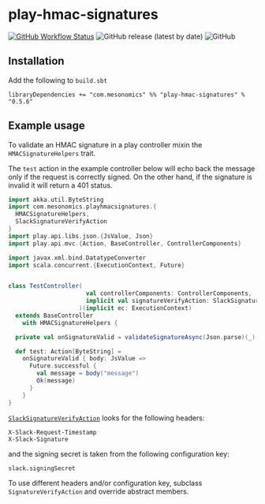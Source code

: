 # play-hmac-signatures

[![GitHub Workflow Status](https://github.com/phelps-sg/play-hmac-signatures/actions/workflows/continouos-integration.yml/badge.svg)](https://github.com/phelps-sg/play-hmac-signatures/actions/workflows/continouos-integration.yml)
![GitHub release (latest by date)](https://img.shields.io/github/v/release/phelps-sg/play-hmac-signatures)
![GitHub](https://img.shields.io/github/license/phelps-sg/play-hmac-signatures?color=blue)

## Installation

Add the following to `build.sbt`

~~~
libraryDependencies += "com.mesonomics" %% "play-hmac-signatures" % "0.5.6"
~~~

## Example usage

To validate an HMAC signature in a play controller mixin the `HMACSignatureHelpers` trait.

The `test` action in the example controller below will echo back the message only if the request is correctly signed.  On the other hand, if the signature is invalid it will return a 401 status.

~~~scala
import akka.util.ByteString
import com.mesonomics.playhmacsignatures.{
  HMACSignatureHelpers,
  SlackSignatureVerifyAction
}
import play.api.libs.json.{JsValue, Json}
import play.api.mvc.{Action, BaseController, ControllerComponents}

import javax.xml.bind.DatatypeConverter
import scala.concurrent.{ExecutionContext, Future}


class TestController(
                      val controllerComponents: ControllerComponents,
                      implicit val signatureVerifyAction: SlackSignatureVerifyAction
                    )(implicit ec: ExecutionContext)
  extends BaseController
    with HMACSignatureHelpers {

  private val onSignatureValid = validateSignatureAsync(Json.parse)(_)

  def test: Action[ByteString] =
    onSignatureValid { body: JsValue =>
      Future.successful {
        val message = body("message")
        Ok(message)
      }
    }
}
~~~

[`SlackSignatureVerifyAction`](https://github.com/phelps-sg/play-hmac-signatures/blob/main/src/main/scala/com/mesonomics/playhmacsignatures/SlackSignatureVerifyAction.scala) looks for the following headers:

~~~
X-Slack-Request-Timestamp
X-Slack-Signature
~~~

and the signing secret is taken from the following configuration key:

~~~
slack.signingSecret
~~~~

To use different headers and/or configuration key, subclass `SignatureVerifyAction` and override abstract members.
